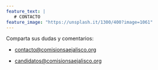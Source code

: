 ```yaml
---
feature_text: |
   # CONTACTO
feature_image: "https://unsplash.it/1300/400?image=1061"
---
```


Comparta sus dudas y comentarios:
- [contacto@comisionsaejalisco.org](contacto@comisionsaejalisco.org)  

- [candidatos@comisionsaejalisco.org](candidatos@comisionsaejalisco.org)




